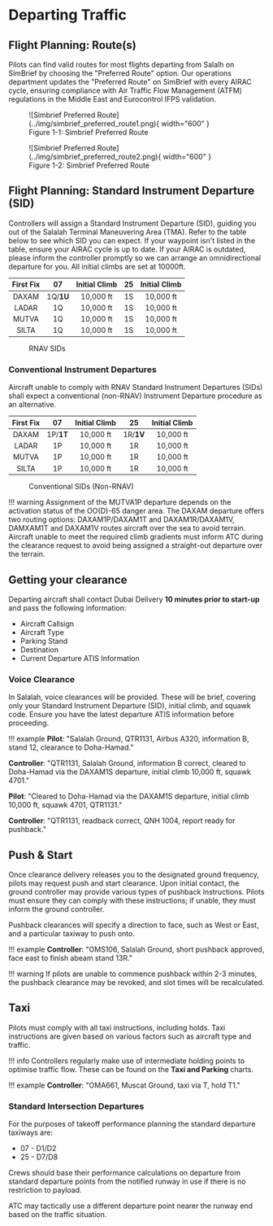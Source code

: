 # Departing Traffic
## Flight Planning: Route(s)
Pilots can find valid routes for most flights departing from Salalh on SimBrief by choosing the "Preferred Route" option. Our operations department updates the "Preferred Route" on SimBrief with every AIRAC cycle, ensuring compliance with Air Traffic Flow Management (ATFM) regulations in the Middle East and Eurocontrol IFPS validation.

<figure markdown>
![Simbrief Preferred Route](../img/simbrief_preferred_route1.png){ width="600" }
  <figcaption>Figure 1-1: Simbrief Preferred Route</figcaption>
</figure>

<figure markdown>
![Simbrief Preferred Route](../img/simbrief_preferred_route2.png){ width="600" }
  <figcaption>Figure 1-2: Simbrief Preferred Route</figcaption>
</figure>

## Flight Planning: Standard Instrument Departure (SID)
Controllers will assign a Standard Instrument Departure (SID), guiding you out of the Salalah Terminal Maneuvering Area (TMA). Refer to the table below to see which SID you can expect. If your waypoint isn't listed in the table, ensure your AIRAC cycle is up to date. If your AIRAC is outdated, please inform the controller promptly so we can arrange an omnidirectional departure for you. All initial climbs are set at 10000ft.

| First Fix |       07      |   Initial Climb   |     25    |   Initial Climb   |
|:---------:|:-------------:|:-----------------:|:---------:|:-----------------:|
|   DAXAM   |    1Q/**1U**  |      10,000 ft    |     1S    |      10,000 ft    |
|   LADAR   |       1Q      |      10,000 ft    |     1S    |      10,000 ft    |
|   MUTVA   |       1Q      |      10,000 ft    |     1S    |      10,000 ft    |
|   SILTA   |       1Q      |      10,000 ft    |     1S    |      10,000 ft    |
<figure markdown>
  <figcaption>RNAV SIDs</figcaption>
</figure>

### Conventional Instrument Departures
Aircraft unable to comply with RNAV Standard Instrument Departures (SIDs) shall expect a conventional (non-RNAV) Instrument Departure procedure as an alternative.

| First Fix |       07      |   Initial Climb   |     25    |   Initial Climb   |
|:---------:|:-------------:|:-----------------:|:---------:|:-----------------:|
|   DAXAM   |    1P/**1T**  |      10,000 ft    | 1R/**1V** |      10,000 ft    |
|   LADAR   |       1P      |      10,000 ft    |     1R    |      10,000 ft    |
|   MUTVA   |       1P      |      10,000 ft    |     1R    |      10,000 ft    |
|   SILTA   |       1P      |      10,000 ft    |     1R    |      10,000 ft    |
<figure markdown>
  <figcaption>Conventional SIDs (Non-RNAV)</figcaption>
</figure

!!! warning
  Assignment of the MUTVA1P departure depends on the activation status of the OO(D)-65 danger area. The DAXAM departure offers two routing options: DAXAM1P/DAXAM1T and DAXAM1R/DAXAM1V, DAMXAM1T and DAXAM1V routes aircraft over the sea to avoid terrain. Aircraft unable to meet the required climb gradients must inform ATC during the clearance request to avoid being assigned a straight-out departure over the terrain.

## Getting your clearance
Departing aircraft shall contact Dubai Delivery **10 minutes prior to start-up** and pass the following information:
<ul>
  <li>Aircraft Callsign</li>
  <li>Aircraft Type</li>
  <li>Parking Stand</li>
  <li>Destination</li>
  <li>Current Departure ATIS Information</li>
</ul>

### Voice Clearance
In Salalah, voice clearances will be provided. These will be brief, covering only your Standard Instrument Departure (SID), initial climb, and squawk code. Ensure you have the latest departure ATIS information before proceeding.

!!! example
  **Pilot**: "Salalah Ground, QTR1131, Airbus A320, information B, stand 12, clearance to Doha-Hamad."

  **Controller**: "QTR1131, Salalah Ground, information B correct, cleared to Doha-Hamad via the DAXAM1S departure, initial climb 10,000 ft, squawk 4701."

  **Pilot**: "Cleared to Doha-Hamad via the DAXAM1S departure, initial climb 10,000 ft, squawk 4701, QTR1131."

  **Controller**: "QTR1131, readback correct, QNH 1004, report ready for pushback."

## Push & Start
Once clearance delivery releases you to the designated ground frequency, pilots may request push and start clearance. Upon initial contact, the ground controller may provide various types of pushback instructions. Pilots must ensure they can comply with these instructions; if unable, they must inform the ground controller.

Pushback clearances will specify a direction to face, such as West or East, and a particular taxiway to push onto.

!!! example
    **Controller**: "OMS106, Salalah Ground, short pushback approved, face east to finish abeam stand 13R."

!!! warning
    If pilots are unable to commence pushback within 2-3 minutes, the pushback clearance may be revoked, and slot times will be recalculated.

## Taxi
Pilots must comply with all taxi instructions, including holds. Taxi instructions are given based on various factors such as aircraft type and traffic.

!!! info
    Controllers regularly make use of intermediate holding points to optimise traffic flow. These can be found on the **Taxi and Parking** charts.

!!! example
    **Controller**: "OMA661, Muscat Ground, taxi via T, hold T1."

### Standard Intersection Departures
For the purposes of takeoff performance planning the standard departure taxiways are:

* 07 - D1/D2
* 25 - D7/D8


Crews should base their performance calculations on departure from standard departure points from the notified runway in use if there is no restriction to payload.

ATC may tactically use a different departure point nearer the runway end based on the traffic situation.